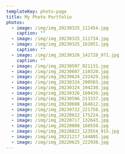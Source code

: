 ```yaml
---
templateKey: photo-page
title: My Photo Portfolio
photos:
  - image: /img/img_20230325_111454.jpg
    caption: ""
  - image: /img/img_20230325_111734.jpg
  - image: /img/img_20230325_162051.jpg
    caption: ""
  - image: /img/img_20230326_142728_971.jpg
    caption: ""
  - image: /img/img_20230507_021131.jpg
  - image: /img/img_20230607_110320.jpg
  - image: /img/img_20230624_232429.jpg
  - image: /img/img_20230324_200503.jpg
  - image: /img/img_20230324_194230.jpg
  - image: /img/img_20230326_160439.jpg
  - image: /img/img_20230506_213337.jpg
  - image: /img/img_20230608_164612.jpg
  - image: /img/img_20230722_221758.jpg
  - image: /img/img_20220622_175224.jpg
  - image: /img/img_20220717_132643.jpg
  - image: /img/img_20220808_160550.jpg
  - image: /img/img_20220822_123554_915.jpg
  - image: /img/img_20221217_144805.jpg
  - image: /img/img_20220625_222938.jpg
---
```

